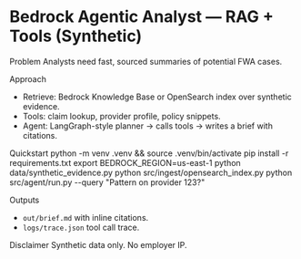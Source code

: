 # Bedrock Agentic Analyst — RAG + Tools (Synthetic)

Problem
Analysts need fast, sourced summaries of potential FWA cases.

Approach
- Retrieve: Bedrock Knowledge Base or OpenSearch index over synthetic evidence.
- Tools: claim lookup, provider profile, policy snippets.
- Agent: LangGraph-style planner → calls tools → writes a brief with citations.

Quickstart
python -m venv .venv && source .venv/bin/activate
pip install -r requirements.txt
export BEDROCK_REGION=us-east-1
python data/synthetic_evidence.py
python src/ingest/opensearch_index.py
python src/agent/run.py --query "Pattern on provider 123?"

Outputs
- `out/brief.md` with inline citations.
- `logs/trace.json` tool call trace.

Disclaimer
Synthetic data only. No employer IP.
